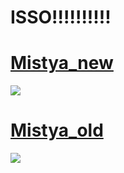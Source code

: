 # ISSO!!!!!!!!!!

# [Mistya_new](https://drive.google.com/file/d/11ixCn9gil-Iw1zR20khm46k_w0OiLXZ_/view)
![](https://i.imgur.com/SdVn2FH.png)

# [Mistya_old](https://drive.google.com/file/d/1MeXjlVbkr_KhZvYTpjrs0S6x-ArA1FMw/view?usp=drivesdk)
![](https://i.imgur.com/lWGW6L1.png)
